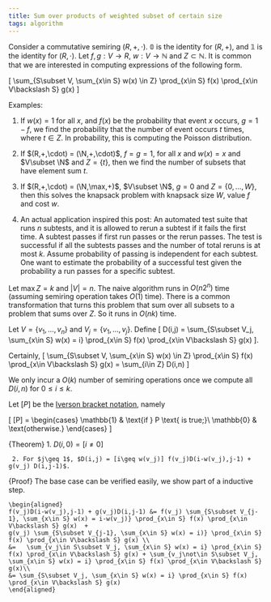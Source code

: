 ```yaml
---
title: Sum over products of weighted subset of certain size
tags: algorithm
---
```


Consider a commutative semiring $(R,+,\cdot)$. $\mathbb{0}$ is the identity for $(R,+)$, and $\mathbb{1}$ is the identity for $(R,\cdot)$. 
Let $f,g:V\to R$, $w:V\to \mathbb{N}$ and $Z\subset \mathbb{N}$. It is common that we are interested in computing expressions of the following form.

\[
\sum_{S\subset V, \sum_{x\in S} w(x) \in Z} \prod_{x\in S} f(x) \prod_{x\in V\backslash S} g(x)
\]

Examples:

  1. If $w(x)=1$ for all $x$, and $f(x)$ be the probability that event $x$ occurs, $g=1-f$, we find the probability that the number of event occurs $t$ times, where $t\in Z$. In probability, this is computing the Poisson distribution.

  2. If $(R,+,\cdot) = (\N,+,\cdot)$, $f=g=1$, for all $x$ and $w(x)=x$ and $V\subset \N$ and $Z=\{t\}$, then we find the number of subsets that have element sum $t$.

  3. If $(R,+,\cdot) = (\N,\max,+)$, $V\subset \N$, $g=0$ and $Z=\{0,\ldots,W\}$, then this solves the knapsack problem with knapsack size $W$, value $f$ and cost $w$.

  4. An actual application inspired this post: An automated test suite that runs $n$ subtests, and it is allowed to rerun a subtest if it fails the first time. A subtest passes if first run passes or the rerun passes. The test is successful if all the subtests passes and the number of total reruns is at most $k$. Assume probability of passing is independent for each subtest. One want to estimate the probability of a successful test given the probability a run passes for a specific subtest.

Let $\max Z = k$ and $|V| = n$. The naive algorithm runs in $O(n2^n)$ time (assuming semiring operation takes $O(1)$ time). There is a common transformation that turns this problem that sum over all subsets to a problem that sums over $Z$. So it runs in $O(nk)$ time.

Let $V=\{v_1,\ldots,v_n\}$ and $V_j = \{v_1,\ldots,v_j\}$. Define 
 	\[
 		D(i,j) = \sum_{S\subset V_j, \sum_{x\in S} w(x) = i} \prod_{x\in S} f(x) \prod_{x\in V\backslash S} g(x)
	\].

Certainly, 
	\[
		\sum_{S\subset V, \sum_{x\in S} w(x) \in Z} \prod_{x\in S} f(x) \prod_{x\in V\backslash S} g(x) = \sum_{i\in Z} D(i,n)
	\]

We only incur a $O(k)$ number of semiring operations once we compute all $D(i,n)$ for $0\leq i\leq k$.

Let $[P]$ be the [Iverson bracket notation](http://en.wikipedia.org/wiki/Iverson_bracket), namely

\[
[P] = \begin{cases} \mathbb{1} & \text{if } P \text{ is true;}\\
      \mathbb{0} & \text{otherwise.} \end{cases}
\]

{Theorem}
     1. $D(i,0) = [i \neq 0]$

     2. For $j\geq 1$, $D(i,j) = [i\geq w(v_j)] f(v_j)D(i-w(v_j),j-1) + g(v_j) D(i,j-1)$.

{Proof}
	The base case can be verified easily, we show part of a inductive step.

	\begin{aligned}
	f(v_j)D(i-w(v_j),j-1) + g(v_j)D(i,j-1) &= f(v_j) \sum_{S\subset V_{j-1}, \sum_{x\in S} w(x) = i-w(v_j)} \prod_{x\in S} f(x) \prod_{x\in V\backslash S} g(x)  +
	g(v_j) \sum_{S\subset V_{j-1}, \sum_{x\in S} w(x) = i)} \prod_{x\in S} f(x) \prod_{x\in V\backslash S} g(x) \\
	&=   \sum_{v_j\in S\subset V_j, \sum_{x\in S} w(x) = i} \prod_{x\in S} f(x) \prod_{x\in V\backslash S} g(x) + \sum_{v_j\not\in S\subset V_j, \sum_{x\in S} w(x) = i} \prod_{x\in S} f(x) \prod_{x\in V\backslash S} g(x)\\
	&= \sum_{S\subset V_j, \sum_{x\in S} w(x) = i} \prod_{x\in S} f(x) \prod_{x\in V\backslash S} g(x)
	\end{aligned}

